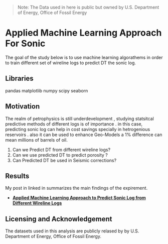 ﻿> Note: The Data used in here is public but owned by U.S. Department of Energy,  Office of Fossil Energy

# Applied Machine Learning Approach For Sonic

The goal of the study below is to use machine learning algorathems in order to train different set of wireline logs to predict DT the sonic log.

## Libraries
pandas
matplotlib
numpy 
scipy 
 seaborn

## Motivation
The realm of petrophysics is still underdevelopment , studying statsitcal predictive methods of different logs is of importance . in this case, predicting sonic log can help in cost savings specially in hetrogenious reservoirs . also it can be used to enhance Geo-Models a 1% difference can mean millions of barrels of oil.

1. Can we Predict DT from different wireline logs? 
2. Can we use predicted DT to predict porosity ?
3. Can Predicted DT be used in Seismic corrections?
## Results
My post in linked in summarizes the main findings of the expirement.
  * [**Applied Machine Learning Approach to Predict Sonic Log from Different Wireline Logs**](https://xxxxxxxxxx)

## Licensing and Acknowledgement
The datasets used in this analysis are publicly relased by by U.S. Department of Energy,  Office of Fossil Energy. 